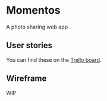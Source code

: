 # Momentos
A photo sharing web app

## User stories
You can find these on the [Trello board](https://trello.com/b/XLyquByK).

## Wireframe
WIP
